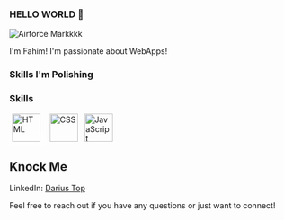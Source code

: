 ### HELLO WORLD 👋
![Airforce Markkkk](https://media.giphy.com/media/v1.Y2lkPTc5MGI3NjExdHlya2pvcmpuOGMycHRpeTAxODI0YXVidzhtaGNrY2Y5dGZmaXhqaCZlcD12MV9pbnRlcm5hbF9naWZfYnlfaWQmY3Q9Zw/vTxWtmX2b0oH6/giphy.gif)

I'm Fahim! I'm passionate about WebApps!

### Skills I'm Polishing

### Skills
<span style="background-color:  #FFFFFF80; padding: 5px; border-radius: 5px;">
<img src="https://github.com/DevPentakill/DevPentakill/assets/155483224/0657581f-d8fa-4380-981c-e60e20467acf" alt="HTML" width="50" height="50"> </span> 
&nbsp;
<img src="https://github.com/DevPentakill/DevPentakill/assets/155483224/cbe676e9-a06a-4420-b90e-87a688bab02c" alt="CSS" width="50" height="50"> &nbsp;
<img src="https://github.com/DevPentakill/DevPentakill/assets/155483224/e5b4525e-f875-4355-b527-23aa0239257c" alt="JavaScript" width="50" height="50">


<!--![HTML](https://github.com/DevPentakill/DevPentakill/assets/155483224/0657581f-d8fa-4380-981c-e60e20467acf) &nbsp; ![CSS](https://github.com/DevPentakill/DevPentakill/assets/155483224/cbe676e9-a06a-4420-b90e-87a688bab02c) &nbsp; ![JS](https://github.com/DevPentakill/DevPentakill/assets/155483224/e5b4525e-f875-4355-b527-23aa0239257c) -->

## Knock Me

LinkedIn: [Darius Top](https://www.linkedin.com/in/darius-top-bd/)

Feel free to reach out if you have any questions or just want to connect!
